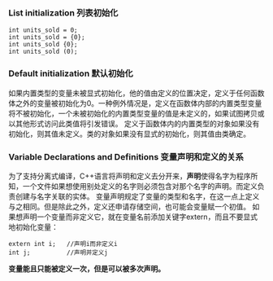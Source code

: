 ### List initialization 列表初始化
```
int units_sold = 0;
int units_sold = {0};
int units_sold {0};
int units_sold (0);
```
### Default initialization 默认初始化
如果内置类型的变量未被显式初始化，他的值由定义的位置决定，定义于任何函数体之外的变量被初始化为0。一种例外情况是，定义在函数体内部的内置类型变量将不被初始化，一个未被初始化的内置类型变量的值是未定义的，如果试图拷贝或以其他形式访问此类值将引发错误。
定义于函数体内的内置类型的对象如果没有初始化，则其值未定义。类的对象如果没有显式的初始化，则其值由类确定。

### Variable Declarations and Definitions 变量声明和定义的关系
为了支持分离式编译，C++语言将声明和定义去分开来，**声明**使得名字为程序所知，一个文件如果想使用别处定义的名字则必须包含对那个名字的声明。而定义负责创建与名字关联的实体。
变量声明规定了变量的类型和名字，在这一点上定义与之相同。但是除此之外，定义还申请存储空间，也可能会变量赋一个初值。
如果想声明一个变量而非定义它，就在变量名前添加关键字extern，而且不要显式地初始化变量：
```
extern int i;	//声明i而非定义i
int j;			//声明并定义j
```
**变量能且只能被定义一次，但是可以被多次声明。**

